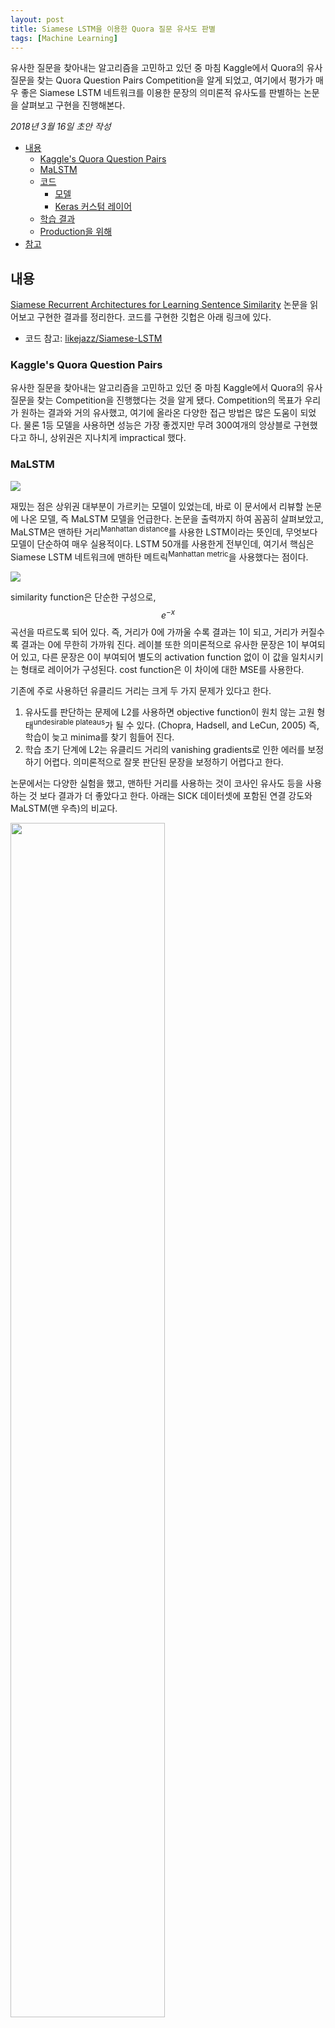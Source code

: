 ```yaml
---
layout: post
title: Siamese LSTM을 이용한 Quora 질문 유사도 판별
tags: [Machine Learning]
---
```


<div class="message">
유사한 질문을 찾아내는 알고리즘을 고민하고 있던 중 마침 Kaggle에서 Quora의 유사 질문을 찾는 Quora Question Pairs Competition을 알게 되었고, 여기에서 평가가 매우 좋은 Siamese LSTM 네트워크를 이용한 문장의 의미론적 유사도를 판별하는 논문을 살펴보고 구현을 진행해본다.
</div>

*2018년 3월 16일 초안 작성*

<!-- TOC -->

- [내용](#내용)
    - [Kaggle's Quora Question Pairs](#kaggles-quora-question-pairs)
    - [MaLSTM](#malstm)
    - [코드](#코드)
        - [모델](#모델)
        - [Keras 커스텀 레이어](#keras-커스텀-레이어)
    - [학습 결과](#학습-결과)
    - [Production을 위해](#production을-위해)
- [참고](#참고)

<!-- /TOC -->

## 내용
[Siamese Recurrent Architectures for Learning Sentence Similarity](http://www.mit.edu/~jonasm/info/MuellerThyagarajan_AAAI16.pdf) 논문을 읽어보고 구현한 결과를 정리한다. 코드를 구현한 깃헙은 아래 링크에 있다.

- 코드 참고: [likejazz/Siamese-LSTM](https://github.com/likejazz/Siamese-LSTM)

### Kaggle's Quora Question Pairs
유사한 질문을 찾아내는 알고리즘을 고민하고 있던 중 마침 Kaggle에서 Quora의 유사 질문을 찾는 Competition을 진행했다는 것을 알게 됐다. Competition의 목표가 우리가 원하는 결과와 거의 유사했고, 여기에 올라온 다양한 접근 방법은 많은 도움이 되었다. 물론 1등 모델을 사용하면 성능은 가장 좋겠지만 무려 300여개의 앙상블로 구현했다고 하니, 상위권은 지나치게 impractical 했다.

### MaLSTM
<img src="https://user-images.githubusercontent.com/1250095/38629567-5dcebe9e-3def-11e8-8c85-de15b8a16d73.jpeg" />

재밌는 점은 상위권 대부분이 가르키는 모델이 있었는데, 바로 이 문서에서 리뷰할 논문에 나온 모델, 즉 MaLSTM 모델을 언급한다. 논문을 출력까지 하여 꼼꼼히 살펴보았고, MaLSTM은 맨하탄 거리<sup>Manhattan distance</sup>를 사용한 LSTM이라는 뜻인데, 무엇보다 모델이 단순하여 매우 실용적이다. LSTM 50개를 사용한게 전부인데, 여기서 핵심은 Siamese LSTM 네트워크에 맨하탄 메트릭<sup>Manhattan metric</sup>을 사용했다는 점이다.

<img src="https://cloud.githubusercontent.com/assets/9861437/20479493/6ea8ad12-b004-11e6-89e4-53d4d354d32e.png" />

similarity function은 단순한 구성으로, $$e^{-x}$$ 곡선을 따르도록 되어 있다. 즉, 거리가 0에 가까울 수록 결과는 1이 되고, 거리가 커질수록 결과는 0에 무한히 가까워 진다. 레이블 또한 의미론적으로 유사한 문장은 1이 부여되어 있고, 다른 문장은 0이 부여되어 별도의 activation function 없이 이 값을 일치시키는 형태로 레이어가 구성된다. cost function은 이 차이에 대한 MSE를 사용한다.

기존에 주로 사용하던 유클리드 거리는 크게 두 가지 문제가 있다고 한다.

1. 유사도를 판단하는 문제에 L2를 사용하면 objective function이 원치 않는 고원 형태<sup>undesirable plateaus</sup>가 될 수 있다. (Chopra, Hadsell, and LeCun, 2005) 즉, 학습이 늦고 minima를 찾기 힘들어 진다.
1. 학습 초기 단계에 L2는 유클리드 거리의 vanishing gradients로 인한 에러를 보정하기 어렵다. 의미론적으로 잘못 판단된 문장을 보정하기 어렵다고 한다.

논문에서는 다양한 실험을 했고, 맨하탄 거리를 사용하는 것이 코사인 유사도 등을 사용하는 것 보다 결과가 더 좋았다고 한다. 아래는 SICK 데이터셋에 포함된 연결 강도와 MaLSTM(맨 우측)의 비교다.

<img src="https://user-images.githubusercontent.com/1250095/37522462-572c2de8-2967-11e8-9bd0-d40a6d7e40b5.png" width="70%" />

MaLSTM은 실제 연결 강도와 매우 유사함을 확인할 수 있다. Richard Socher쪽에서 나온 논문인 Tree-LSTM과도 비교하는데, 당연히 이번에도 MaLSTM의 결과가 더 좋았다고 한다.

<img src="https://user-images.githubusercontent.com/1250095/37522514-85677910-2967-11e8-8878-e60ef7cf0fad.png" width="70%" />

Tree-LSTM은 부정의 의미를 판별하지 못한 문장도 MaLSTM이 제대로 판단하는걸 확인할 수 있다. (selectian bias가 아닌지 모르겠지만) 또한 SICK 데이터셋의 문장을 t-SNE로 표현해보면 아래처럼 동일 주제를 유사한 벡터로 잘 표현해낸다.

<img src="https://user-images.githubusercontent.com/1250095/37522577-b24d19f8-2967-11e8-8dae-2b6e737e1a5c.png" width="70%" />

텐서플로 구현이 논문과 함께 공개되었는데, 코드가 다소 지저분하고 정리되지 않아 단순한 모델임에도 불구하고 실험해보기가 쉽지 않았다. 논문을 함께 쓴 인도 학생도 깃헙을 공개했는데, 그쪽은 더 지저분.

Kaggle의 Quora Competition 쪽의 커널이 깔끔하게 잘 정리된게 많아서 그쪽을 계속 살펴보다가 한 데이터 과학자가 [미디엄에 Keras 구현](https://medium.com/mlreview/implementing-malstm-on-kaggles-quora-question-pairs-competition-8b31b0b16a07)을 올렸고 그걸 가장 많이 참조했다. 정말 알기쉽게 잘 설명하고 있다. Production을 목표로 하기 위해 Keras의 커스텀 레이어도 처음으로 만들어 봤고(생각보다 어렵지 않았다) train/predict를 구분하고, 코드를 좀 더 정리해봤다.

### 코드

```python
# Load word2vec
print("Loading word2vec model(it may takes 2-3 mins) ...")
word2vec = KeyedVectors.load_word2vec_format(file, binary=True)

for index, row in df.iterrows():
    # Iterate through the text of both questions of the row
    for question in ['question1', 'question2']:

        q2n = []  # q2n -> question numbers representation
        for word in text_to_word_list(row[question]):
            # Check for unwanted words
            if word in stops:
                continue

            # If a word is missing from word2vec model.
            if word not in word2vec.vocab:
                if word not in vocabs_not_w2v:
                    vocabs_not_w2v_cnt += 1
                    vocabs_not_w2v[word] = 1

            # If you have never seen a word, append it to vocab dictionary.
            if word not in vocabs:
                vocabs_cnt += 1
                vocabs[word] = vocabs_cnt
                q2n.append(vocabs_cnt)
            else:
                q2n.append(vocabs[word])

        # Append question as number representation
        df.at[index, question + '_n'] = q2n

embeddings = 1 * np.random.randn(len(vocabs) + 1, embedding_dim)  # This will be the embedding matrix
embeddings[0] = 0  # So that the padding will be ignored

# Build the embedding matrix
for word, index in vocabs.items():
    if word in word2vec.vocab:
        embeddings[index] = word2vec.word_vec(word)
```

첫 실행시 시간이 다소 걸린다.

이는 구글의 word2vec 모델(압축해서 1.6G)을 로딩하는 시간인데, Production에는 이 부분의 최적화가 필요하다. 이후 불용어<sup>Stopwords</sup>를 제외하고, 모든 단어를 일련 번호로 표현하여 별도의 Pandas 컬럼에 업데이트 한다.

임베딩에는 word2vec의 300차원 임베딩이 들어가는데, 초기값은 랜덤하게 설정한다. 즉, 불용어를 제외한, word2vec 모델에 존재하지 않는 단어는 랜덤하게 임베딩된다.

#### 모델
```python
# Since this is a siamese network, both sides share the same LSTM
shared_lstm = LSTM(n_hidden)

left_output = shared_lstm(encoded_left)
right_output = shared_lstm(encoded_right)
```

모델은 단순하지만 학습 시간이 많이 걸린다.

LSTM 자체가 구조의 복잡도로 인해 학습 속도가 늦고, 무엇보다 병렬 연산이 어려운 구조이기 때문에 GPU의 잇점을 살리기 어렵다. 그나마 여기서는 임베딩 할 문장 길이를 20개로 제한해 속도를 높였는데, 원래 논문에서는 문장의 임베딩을 가장 긴 문장의 길이로 처리하고 있고 이렇게 할 경우 학습이 훨씬 더 오래 걸린다. 임베딩 또한 300차원이라 적지 않은 입력 데이터가 들어가는데, 임베딩이 길면 대부분이 Zero Padding으로 처리되어 불필요한 학습 시간이 추가된다. 인풋 데이터는 left/right 양쪽 모두 고정 길이 벡터로 Zero Padding을 앞에<sup>pre</sup> 두어 이 경우 값을 무시하도록 했다.

#### Keras 커스텀 레이어
맨하탄 거리를 계산하기 위해 Keras의 커스텀 레이어를 만들었다.

```python
class ManDist(Layer):
    """
    Keras Custom Layer that calculates Manhattan Distance.
    """

    # initialize the layer, No need to include inputs parameter!
    def __init__(self, **kwargs):
        self.result = None
        super(ManDist, self).__init__(**kwargs)

    # input_shape will automatic collect input shapes to build layer
    def build(self, input_shape):
        super(ManDist, self).build(input_shape)

    # This is where the layer's logic lives.
    def call(self, x, **kwargs):
        self.result = K.exp(-K.sum(K.abs(x[0] - x[1]), axis=1, keepdims=True))
        return self.result

    # return output shape
    def compute_output_shape(self, input_shape):
        return K.int_shape(self.result)
```

MATLAB에 맨하탄 거리를 계산하는 같은 메소드 명이 있어 동일하게 `ManDist` 레이어로 명명하여 맨하탄 거리를 계산했다. save 한 모델을 `load_model` 할때는 동일한 커스텀 레이어를 다시 지정해 주어야 모델 계산이 진행된다. 따라서 `util.py`에 별도로 정의했고 train/predict 모두 같은 모델을 `import` 하여 사용한다.

### 학습 결과
그렇게 50 epochs(NVIDIA Tesla P40 GPU x 2, batch size=1024*2)를 진행한 결과는 아래와 같다.
```
Epoch 50/50
363861/363861 [==============================] - 12s 33us/step - loss: 0.1172 - acc: 0.8486 - val_loss: 0.1315 - val_acc: 0.8229
Training time finished.
50 epochs in       601.24
```

Validation 셋으로 **82.29%**의 정확도가 나왔다. 

정확도는 Keras의 디폴트인 0.5를 기준으로 true/false만 판단하는데 그렇게 한 것 치고는 나쁘지 않다. odds ratio를 높게 설정한다던지 해서 out of domain 처리를 하면 훨씬 더 정확도를 높일 수 있을 것 같다. 참고로 학습 데이터인 Quora의 Question Pairs는 40만개 학습셋이 제공되었고, 이 중 10% 비율을 Validation에 할당하여 4만개로 평가 했다.

학습에는 NVIDIA Tesla P40 GPU 2장을 사용했는데, LSTM의 Sequential하게 처리되는 특성상 CPU에 비해 학습 속도가 높지 않다. 이 경우 배치 사이즈를 키우고 epochs를 늘리는 방향으로 GPU utilization을 높일 수 있다. 배치 사이즈가 커져도 속도 향상이 거의 없는 CPU와 달리 GPU는 배치 사이즈에 따른 속도 향상이 선형적으로 증가한다. 다만, [라지 배치에서는 모델의 품질 문제](https://stats.stackexchange.com/questions/164876/tradeoff-batch-size-vs-number-of-iterations-to-train-a-neural-network/236393#236393)가 있다고 하니 주의가 필요하다. 여기서는 배치 사이즈를 임의로 크게 하여 GPU의 잇점을 최대한 살리도록 했다.

### Production을 위해
추후에 Production을 위해서는 각 문장의 LSTM 결과를 캐싱하고 near-duplicates 알고리즘을 사용하여 후보군을 골라내어 확률이 높은 문장을 대상으로 비교 횟수를 줄이고, 임베딩을 최적화하고 Keras로 빌드한 모델은 C++에서 디코딩하여 CPU로 서비스 할 수 있도록 구성하면 훨씬 더 효율을 높일 수 있을 것 같다.

## 참고
- 코드 참고: [likejazz/Siamese-LSTM](https://github.com/likejazz/Siamese-LSTM)

